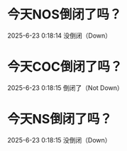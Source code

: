 # 今天NOS倒闭了吗？

2025-6-23 0:18:14 没倒闭（Down）

# 今天COC倒闭了吗？

2025-6-23 0:18:15 倒闭了（Not Down）

# 今天NS倒闭了吗？

2025-6-23 0:18:15 没倒闭（Down）

